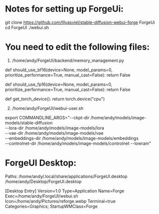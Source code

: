 Notes for setting up ForgeUi:
=============================

git clone https://github.com/lllyasviel/stable-diffusion-webui-forge ForgeUi
cd ForgeUI
./webui.sh

You need to edit the following files:
====================================
1) /home/andy/ForgeUI/backend/memory_management.py

def should_use_bf16(device=None, model_params=0, prioritize_performance=True, manual_cast=False):
    return False

def should_use_fp16(device=None, model_params=0, prioritize_performance=True, manual_cast=False):
    return False    

def get_torch_device():
    return torch.device("cpu")

 2) /home/andy/ForgeUI/webui-user.sh

 export COMMANDLINE_ARGS="--ckpt-dir /home/andy/models/image-models/stable-diffusion \
--lora-dir /home/andy/models/image-models/lora \
--vae-dir /home/andy/models/image-models/vae \
--embeddings-dir /home/andy/models/image-models/embeddings \
--controlnet-dir /home/andy/models/image-models/controlnet --lowram"  


ForgeUI Desktop: 
==============

Paths:
/home/andy/.local/share/applications/ForgeUI.desktop
/home/andy/Desktop/ForgeUI.desktop

[Desktop Entry]
Version=1.0
Type=Application
Name=Forge
Exec=/home/andy/ForgeUI/webui.sh
Icon=/home/andy/Pictures/reforge.webp
Terminal=true
Categories=Graphics;
StartupWMClass=Forge

